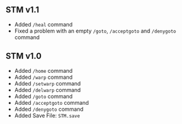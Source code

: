 ## STM v1.1
* Added `/heal` command
* Fixed a problem with an empty `/goto`, `/acceptgoto` and `/denygoto` command


## STM v1.0
* Added `/home` command
* Added `/warp` command
* Added `/setwarp` command
* Added `/delwarp` command
* Added `/goto` command
* Added `/acceptgoto` command
* Added `/denygoto` command
* Added Save File: `STM.save` 